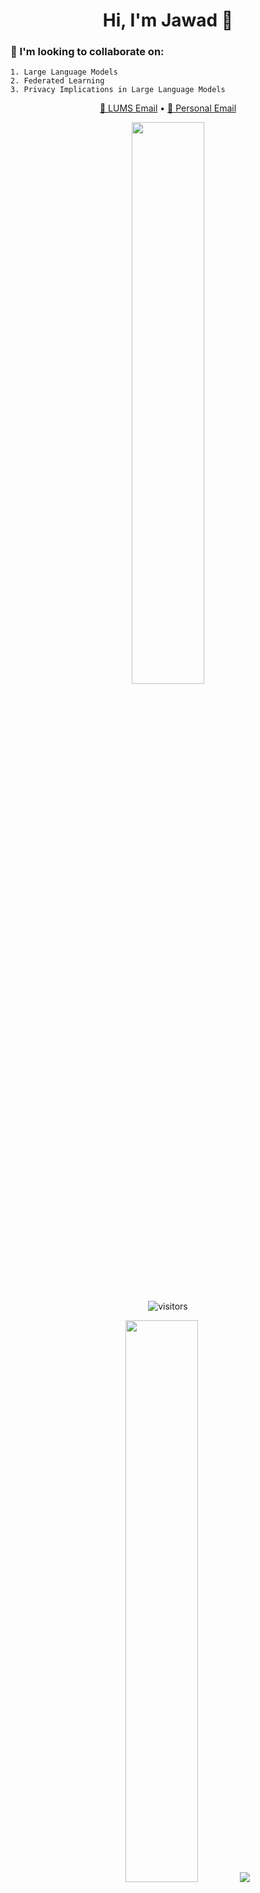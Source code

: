 <h1 align="center">Hi, I'm Jawad 👋</h1>

### 🤝 I'm looking to collaborate on:

```text
1. Large Language Models
2. Federated Learning
3. Privacy Implications in Large Language Models
```

<p align="center"> <a href="mailto:25100094@lums.edu.pk">📧 LUMS Email</a> • <a href="mailto:jawad.saeed586r@gmail.com">📧 Personal Email</a> </p>

<p align="center">
  <img src="https://github-readme-stats.vercel.app/api?username=Jawamegamind&show_icons=true&theme=tokyonight" width="48%" />
</p>

<p align="center">
  <img src="https://visitor-badge.laobi.icu/badge?page_id=Jawamegamind" alt="visitors" />
</p>

<p align="center">
  <img src="http://github-profile-summary-cards.vercel.app/api/cards/profile-details?username=Jawamegamind&theme=tokyonight" width="48%" />
  <img src="http://github-profile-summary-cards.vercel.app/api/cards/repos-per-language?username=Jawamegamind&theme=tokyonight" />
</p>
<p align="center"> <img src = "https://github-readme-stats.vercel.app/api/top-langs/?username=Jawamegamind"&theme=tokyonight />  </p>
